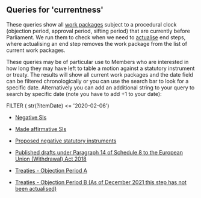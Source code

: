 ## Queries for 'currentness'

These queries show all [work packages](https://ukparliament.github.io/ontologies/procedure/procedure-ontology.html#d4e259) subject to a procedural clock (objection period, approval period, sifting period) that are currently before Parliament. We run them to check when we need to [actualise](https://ukparliament.github.io/ontologies/procedure/procedure-ontology.html#d4e358) end steps, where actualising an end step removes the work package from the list of current work packages. 

These queries may be of particular use to Members who are interested in how long they may have left to table a motion against a statutory instrument or treaty.  The results will show all current work packages and the date field can be filtered chronologically or you can use the search bar to look for a specific date.  Alternatively you can add an additional string to your query to search by specific date (note you have to add +1 to your date):
 
FILTER ( str(?itemDate) <= '2020-02-06')
 
* [Negative SIs](https://api.parliament.uk/s/ba610ba2)
 
* [Made affirmative SIs](https://api.parliament.uk/s/38e30908)

* [Proposed negative statutory instruments](https://api.parliament.uk/s/4ef9dfb1)

* [Published drafts under Paragraph 14 of Schedule 8 to the European Union (Withdrawal) Act 2018](https://api.parliament.uk/s/fbb2a382)

* [Treaties - Objection Period A](https://api.parliament.uk/s/37c89edc) 

* [Treaties - Objection Period B (As of December 2021 this step has not been actualised)](https://api.parliament.uk/s/aa9e7080)
